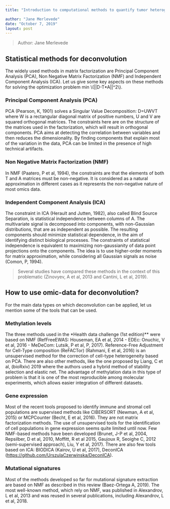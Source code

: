 ```yaml
---
title: "Introduction to computational methods to quantify tumor heterogeneity"

author: "Jane Merlevede"
date: "October 7, 2019"
layout: post
---
```



<section class="main-content">
<blockquote>
<p>Author: Jane Merlevede</p>
</blockquote>
<div id="statistical-methods-for-deconvolution" class="section level2">
<h2>Statistical methods for deconvolution</h2>
<p>The widely used methods in matrix factorization are Principal Component Analysis (PCA), Non Negative Matrix Factorization (NMF) and Independent Component Analysis (ICA). Let us give some key aspects on these methods for solving the optimization problem min <span class="math inline">\(||D-T*A||^2\)</span>.</p>
<div id="principal-component-analysis-pca" class="section level3">
<h3>Principal Component Analysis (PCA)</h3>
<p>PCA (Pearson, K, 1901) solves a Singular Value Decomposition: D=UWVT where W is a rectangular diagonal matrix of positive numbers, U and V are squared orthogonal matrices. The constraints here are on the structure of the matrices used in the factorization, which will result in orthogonal components. PCA aims at detecting the correlation between variables and then reduces the dimensionality. By finding components that explain most of the variation in the data, PCA can be limited in the presence of high technical artifacts.</p>
</div>
<div id="non-negative-matrix-factorization-nmf" class="section level3">
<h3>Non Negative Matrix Factorization (NMF)</h3>
<p>In NMF (Paatero, P et al, 1994), the constraints are that the elements of both T and A matrices must be non-negative. It is considered as a natural approximation in different cases as it represents the non-negative nature of most omics data.</p>
</div>
<div id="independent-component-analysis-ica" class="section level3">
<h3>Independent Component Analysis (ICA)</h3>
<p>The constraint in ICA (Herault and Jutten, 1982), also called Blind Source Separation, is statistical independence between columns of A. The multivariate signal is decomposed into components, with non-Gaussian distributions, that are as independent as possible. The resulting components should minimize statistical dependence, in the aim of identifying distinct biological processes. The constraints of statistical independence is equivalent to maximizing non-gaussianity of data point projections onto the components. The idea is to use higher-order moments for matrix approximation, while considering all Gaussian signals as noise (Comon, P, 1994).</p>
<blockquote>
<p>Several studies have compared these methods in the context of this problematic (Zinovyev, A et al, 2013 and Cantini, L et al, 2019).</p>
</blockquote>
</div>
</div>
<div id="how-to-use-omic-data-for-deconvolution" class="section level2">
<h2>How to use omic-data for deconvolution?</h2>
<p>For the main data types on which deconvolution can be applied, let us mention some of the tools that can be used.</p>
<div id="methylation-levels" class="section level3">
<h3>Methylation levels</h3>
<p>The three methods used in the *Health data challenge (1st edition)** were based on NMF (RefFreeEWAS: Houseman, EA et al, 2014 - EDEc: Onuchic, V et al, 2016 - MeDeCom: Lutsik, P et al, P, 2017). Reference-Free Adjustment for Cell-Type composition (ReFACTor) (Rahmani, E et al, 2016) is an unsupervised method for the correction of cell-type heterogeneity based on PCA. There are also other methods, like the one proposed by Liang, C et al, (bioRxiv) 2019 where the authors used a hybrid method of stability selection and elastic net. The advantage of methylation data in this type of problem is that it is one of the most reproducible among molecular experiments, which allows easier integration of different datasets.</p>
</div>
<div id="gene-expression" class="section level3">
<h3>Gene expression</h3>
<p>Most of the recent tools proposed to identify immune and stromal cell populations are supervised methods like CIBERSORT (Newman, A et al, 2015) or MCPCounter (Becht, E et al, 2016). They are not matrix factorization methods. The use of unsupervised tools for the identification of cell populations in gene expression seems quite limited until now. Few NMF-based methods have been developed (Brunet, J-P et al, 2004, Repsilber, D et al, 2010, Moffitt, R et al 2015, Gaujoux R, Seoighe C, 2012 (semi-supervised approach), Liu, Y et al, 2017). There are also few tools based on ICA: BIODICA (Kairov, U et al, 2017), DeconICA (<a href="https://github.com/UrszulaCzerwinska/DeconICA" class="uri">https://github.com/UrszulaCzerwinska/DeconICA</a>).</p>
</div>
<div id="mutational-signatures" class="section level3">
<h3>Mutational signatures</h3>
<p>Most of the methods developed so far for mutational signature extraction are based on NMF as described in this review (Baez-Ortega A, 2019). The most well-known method, which rely on NMF, was published in Alexandrov, L et al, 2013 and was reused in several publications, including Alexandrov, L et al, 2018.</p>
</div>
</div>
</section>
